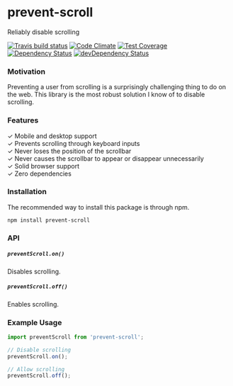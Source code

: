 # prevent-scroll

Reliably disable scrolling

[![Travis build status](http://img.shields.io/travis/jmeas/prevent-scroll.svg?style=flat)](https://travis-ci.org/jmeas/prevent-scroll)
[![Code Climate](https://codeclimate.com/github/jmeas/prevent-scroll/badges/gpa.svg)](https://codeclimate.com/github/jmeas/prevent-scroll)
[![Test Coverage](https://codeclimate.com/github/jmeas/prevent-scroll/badges/coverage.svg)](https://codeclimate.com/github/jmeas/prevent-scroll)
[![Dependency Status](https://david-dm.org/jmeas/prevent-scroll.svg)](https://david-dm.org/jmeas/prevent-scroll)
[![devDependency Status](https://david-dm.org/jmeas/prevent-scroll/dev-status.svg)](https://david-dm.org/jmeas/prevent-scroll#info=devDependencies)

### Motivation

Preventing a user from scrolling is a surprisingly challenging thing to do on
the web. This library is the most robust solution I know of to disable
scrolling.

### Features

✓ Mobile and desktop support  
✓ Prevents scrolling through keyboard inputs  
✓ Never loses the position of the scrollbar  
✓ Never causes the scrollbar to appear or disappear unnecessarily  
✓ Solid browser support  
✓ Zero dependencies

### Installation

The recommended way to install this package is through npm.

```
npm install prevent-scroll
```

### API

##### `preventScroll.on()`

Disables scrolling.

##### `preventScroll.off()`

Enables scrolling.

### Example Usage

```js
import preventScroll from 'prevent-scroll';

// Disable scrolling
preventScroll.on();

// Allow scrolling
preventScroll.off();
```
